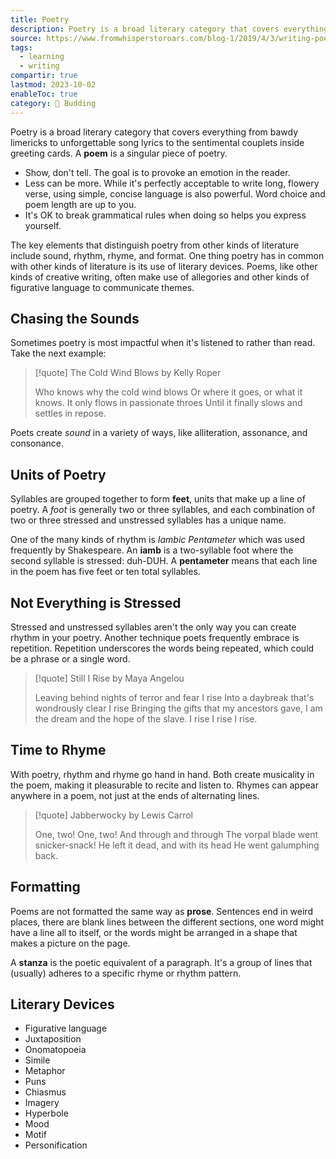 ```yaml
---
title: Poetry
description: Poetry is a broad literary category that covers everything from bawdy limericks to unforgettable song lyrics to the sentimental couplets inside greeting cards. A poem is a singular piece of poetry.
source: https://www.fromwhisperstoroars.com/blog-1/2019/4/3/writing-poetry-for-beginners
tags:
  - learning
  - writing
compartir: true
lastmod: 2023-10-02
enableToc: true
category: 🌿 Budding
---
```


Poetry is a broad literary category that covers everything from bawdy limericks to unforgettable song lyrics to the sentimental couplets inside greeting cards. A **poem** is a singular piece of poetry.

* Show, don't tell. The goal is to provoke an emotion in the reader.
* Less can be more. While it's perfectly acceptable to write long, flowery verse, using simple, concise language is also powerful. Word choice and poem length are up to you.
* It's OK to break grammatical rules when doing so helps you express yourself.

The key elements that distinguish poetry from other kinds of literature include sound, rhythm, rhyme, and format. One thing poetry has in common with other kinds of literature is its use of literary devices. Poems, like other kinds of creative writing, often make use of allegories and other kinds of figurative language to communicate themes.

## Chasing the Sounds

Sometimes poetry is most impactful when it's listened to rather than read. Take the next example:

> [!quote] The Cold Wind Blows by Kelly Roper
> 
> Who knows why the cold wind blows
> Or where it goes, or what it knows.
> It only flows in passionate throes
> Until it finally slows and settles in repose.

Poets create _sound_ in a variety of ways, like alliteration, assonance, and consonance.

## Units of Poetry

Syllables are grouped together to form **feet**, units that make up a line of poetry. A _foot_ is generally two or three syllables, and each combination of two or three stressed and unstressed syllables has a unique name.

One of the many kinds of rhythm is _Iambic Pentameter_ which was used frequently by Shakespeare. An **iamb** is a two-syllable foot where the second syllable is stressed: duh-DUH. A **pentameter** means that each line in the poem has five feet or ten total syllables.

## Not Everything is Stressed

Stressed and unstressed syllables aren't the only way you can create rhythm in your poetry. Another technique poets frequently embrace is repetition. Repetition underscores the words being repeated, which could be a phrase or a single word.

> [!quote] Still I Rise by Maya Angelou
> 
> Leaving behind nights of terror and fear
> I rise
> Into a daybreak that's wondrously clear
> I rise
> Bringing the gifts that my ancestors gave,
> I am the dream and the hope of the slave.
> I rise
> I rise
> I rise.

## Time to Rhyme

With poetry, rhythm and rhyme go hand in hand. Both create musicality in the poem, making it pleasurable to recite and listen to. Rhymes can appear anywhere in a poem, not just at the ends of alternating lines.

> [!quote] Jabberwocky by Lewis Carrol
> 
> One, two! One, two! And through and through
> The vorpal blade went snicker-snack!
> He left it dead, and with its head
> He went galumphing back.

## Formatting

Poems are not formatted the same way as **prose**. Sentences end in weird places, there are blank lines between the different sections, one word might have a line all to itself, or the words might be arranged in a shape that makes a picture on the page.

A **stanza** is the poetic equivalent of a paragraph. It's a group of lines that (usually) adheres to a specific rhyme or rhythm pattern.

## Literary Devices

* Figurative language
* Juxtaposition
* Onomatopoeia
* Simile
* Metaphor
* Puns
* Chiasmus
* Imagery
* Hyperbole
* Mood
* Motif
* Personification
